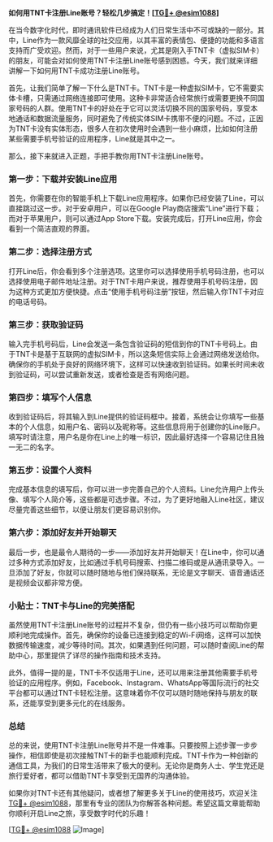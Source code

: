 **如何用TNT卡注册Line账号？轻松几步搞定！[[TG💪+ @esim1088](https://t.me/s/esim1088)]**

在当今数字化时代，即时通讯软件已经成为人们日常生活中不可或缺的一部分。其中，Line作为一款风靡全球的社交应用，以其丰富的表情包、便捷的功能和多语言支持而广受欢迎。然而，对于一些用户来说，尤其是刚入手TNT卡（虚拟SIM卡）的朋友，可能会对如何使用TNT卡注册Line账号感到困惑。今天，我们就来详细讲解一下如何用TNT卡成功注册Line账号。

首先，让我们简单了解一下什么是TNT卡。TNT卡是一种虚拟SIM卡，它不需要实体卡槽，只需通过网络连接即可使用。这种卡非常适合经常旅行或需要更换不同国家号码的人群。使用TNT卡的好处在于它可以灵活切换不同的国家号码，享受本地通话和数据流量服务，同时避免了传统实体SIM卡携带不便的问题。不过，正因为TNT卡没有实体形态，很多人在初次使用时会遇到一些小麻烦，比如如何注册某些需要手机号验证的应用程序，Line就是其中之一。

那么，接下来就进入正题，手把手教你用TNT卡注册Line账号。

### 第一步：下载并安装Line应用

首先，你需要在你的智能手机上下载Line应用程序。如果你已经安装了Line，可以直接跳过这一步。对于安卓用户，可以在Google Play商店搜索“Line”进行下载；而对于苹果用户，则可以通过App Store下载。安装完成后，打开Line应用，你会看到一个简洁直观的界面。

### 第二步：选择注册方式

打开Line后，你会看到多个注册选项。这里你可以选择使用手机号码注册，也可以选择使用电子邮件地址注册。对于TNT卡用户来说，推荐使用手机号码注册，因为这种方式更加方便快捷。点击“使用手机号码注册”按钮，然后输入你TNT卡对应的电话号码。

### 第三步：获取验证码

输入完手机号码后，Line会发送一条包含验证码的短信到你的TNT卡号码上。由于TNT卡是基于互联网的虚拟SIM卡，所以这条短信实际上会通过网络发送给你。确保你的手机处于良好的网络环境下，这样可以快速收到验证码。如果长时间未收到验证码，可以尝试重新发送，或者检查是否有网络问题。

### 第四步：填写个人信息

收到验证码后，将其输入到Line提供的验证码框中。接着，系统会让你填写一些基本的个人信息，如用户名、密码以及昵称等。这些信息将用于创建你的Line账户。填写时请注意，用户名是你在Line上的唯一标识，因此最好选择一个容易记住且独一无二的名字。

### 第五步：设置个人资料

完成基本信息的填写后，你可以进一步完善自己的个人资料。Line允许用户上传头像、填写个人简介等，这些都是可选步骤。不过，为了更好地融入Line社区，建议尽量完善这些细节，以便让朋友们更容易识别你。

### 第六步：添加好友并开始聊天

最后一步，也是最令人期待的一步——添加好友并开始聊天！在Line中，你可以通过多种方式添加好友，比如通过手机号码搜索、扫描二维码或是从通讯录导入。一旦添加了好友，你就可以随时随地与他们保持联系，无论是文字聊天、语音通话还是视频会议都非常方便。

### 小贴士：TNT卡与Line的完美搭配

虽然使用TNT卡注册Line账号的过程并不复杂，但仍有一些小技巧可以帮助你更顺利地完成操作。首先，确保你的设备已连接到稳定的Wi-Fi网络，这样可以加快数据传输速度，减少等待时间。其次，如果遇到任何问题，可以随时查阅Line的帮助中心，那里提供了详尽的操作指南和技术支持。

此外，值得一提的是，TNT卡不仅适用于Line，还可以用来注册其他需要手机号验证的应用程序。例如，Facebook、Instagram、WhatsApp等国际流行的社交平台都可以通过TNT卡轻松注册。这意味着你不仅可以随时随地保持与朋友的联系，还能享受到更多元化的在线服务。

### 总结

总的来说，使用TNT卡注册Line账号并不是一件难事。只要按照上述步骤一步步操作，相信即使是初次接触TNT卡的新手也能顺利完成。TNT卡作为一种创新的通信工具，为我们的日常生活带来了极大的便利。无论你是商务人士、学生党还是旅行爱好者，都可以借助TNT卡享受到无国界的沟通体验。

如果你对TNT卡还有其他疑问，或者想了解更多关于Line的使用技巧，欢迎关注[TG💪+ @esim1088](https://t.me/s/esim1088)，那里有专业的团队为你解答各种问题。希望这篇文章能帮助你顺利开启Line之旅，享受数字时代的乐趣！

[[TG💪+ @esim1088](https://t.me/s/esim1088) ![Image](https://i.postimg.cc/4NQfJmqS/Snipaste-2025-05-13-00-14-12.png)]